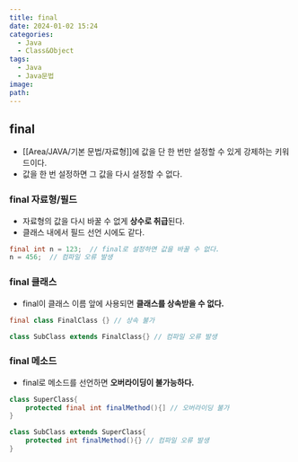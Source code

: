 ```yaml
---
title: final
date: 2024-01-02 15:24
categories:
  - Java
  - Class&Object
tags:
  - Java
  - Java문법
image: 
path:
---
```


## final
+ [[Area/JAVA/기본 문법/자료형]]에 값을 단 한 번만 설정할 수 있게 강제하는 키워드이다.
+ 값을 한 번 설정하면 그 값을 다시 설정할 수 없다.

### final 자료형/필드
+ 자료형의 값을 다시 바꿀 수 없게 **상수로 취급**된다.
+ 클래스 내에서 필드 선언 시에도 같다.

```java
final int n = 123;  // final로 설정하면 값을 바꿀 수 없다.
n = 456;  // 컴파일 오류 발생
```

### final 클래스
+ final이 클래스 이름 앞에 사용되면 **클래스를 상속받을 수 없다.**

```java
final class FinalClass {} // 상속 불가

class SubClass extends FinalClass{} // 컴파일 오류 발생
```

### final 메소드
+ final로 메소드를 선언하면 **오버라이딩이 불가능하다.**

```java
class SuperClass{
	protected final int finalMethod(){] // 오버라이딩 불가
}

class SubClass extends SuperClass{
	protected int finalMethod(){} // 컴파일 오류 발생
}
```